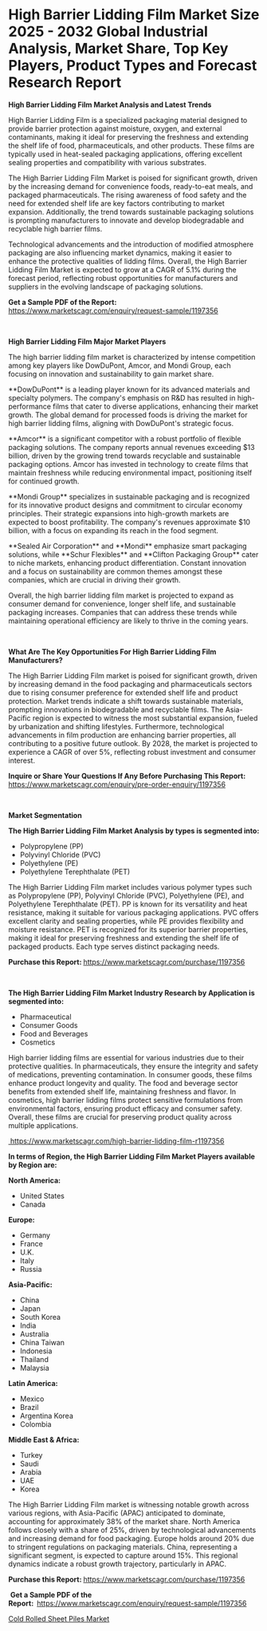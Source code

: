 <p><h1>High Barrier Lidding Film Market Size 2025 - 2032 Global Industrial Analysis, Market Share, Top Key Players, Product Types and Forecast Research Report</h1></p><p><strong>High Barrier Lidding Film Market Analysis and Latest Trends</strong></p>
<p><p>High Barrier Lidding Film is a specialized packaging material designed to provide barrier protection against moisture, oxygen, and external contaminants, making it ideal for preserving the freshness and extending the shelf life of food, pharmaceuticals, and other products. These films are typically used in heat-sealed packaging applications, offering excellent sealing properties and compatibility with various substrates.</p><p>The High Barrier Lidding Film Market is poised for significant growth, driven by the increasing demand for convenience foods, ready-to-eat meals, and packaged pharmaceuticals. The rising awareness of food safety and the need for extended shelf life are key factors contributing to market expansion. Additionally, the trend towards sustainable packaging solutions is prompting manufacturers to innovate and develop biodegradable and recyclable high barrier films.</p><p>Technological advancements and the introduction of modified atmosphere packaging are also influencing market dynamics, making it easier to enhance the protective qualities of lidding films. Overall, the High Barrier Lidding Film Market is expected to grow at a CAGR of 5.1% during the forecast period, reflecting robust opportunities for manufacturers and suppliers in the evolving landscape of packaging solutions.</p></p>
<p><strong>Get a Sample PDF of the Report:&nbsp;</strong> <a href="https://www.marketscagr.com/enquiry/request-sample/1197356?utm_campaign=3115&utm_medium=2&utm_source=Github&utm_content=ia&utm_term=03042025&utm_id=high-barrier-lidding-film">https://www.marketscagr.com/enquiry/request-sample/1197356</a></p>
<p>&nbsp;</p>
<p><strong>High Barrier Lidding Film Major Market Players</strong></p>
<p><p>The high barrier lidding film market is characterized by intense competition among key players like DowDuPont, Amcor, and Mondi Group, each focusing on innovation and sustainability to gain market share.</p><p>**DowDuPont** is a leading player known for its advanced materials and specialty polymers. The company's emphasis on R&D has resulted in high-performance films that cater to diverse applications, enhancing their market growth. The global demand for processed foods is driving the market for high barrier lidding films, aligning with DowDuPont's strategic focus.</p><p>**Amcor** is a significant competitor with a robust portfolio of flexible packaging solutions. The company reports annual revenues exceeding $13 billion, driven by the growing trend towards recyclable and sustainable packaging options. Amcor has invested in technology to create films that maintain freshness while reducing environmental impact, positioning itself for continued growth.</p><p>**Mondi Group** specializes in sustainable packaging and is recognized for its innovative product designs and commitment to circular economy principles. Their strategic expansions into high-growth markets are expected to boost profitability. The company's revenues approximate $10 billion, with a focus on expanding its reach in the food segment.</p><p>**Sealed Air Corporation** and **Mondi** emphasize smart packaging solutions, while **Schur Flexibles** and **Clifton Packaging Group** cater to niche markets, enhancing product differentiation. Constant innovation and a focus on sustainability are common themes amongst these companies, which are crucial in driving their growth.</p><p>Overall, the high barrier lidding film market is projected to expand as consumer demand for convenience, longer shelf life, and sustainable packaging increases. Companies that can address these trends while maintaining operational efficiency are likely to thrive in the coming years.</p></p>
<p>&nbsp;</p>
<p><strong>What Are The Key Opportunities For High Barrier Lidding Film Manufacturers?</strong></p>
<p><p>The High Barrier Lidding Film market is poised for significant growth, driven by increasing demand in the food packaging and pharmaceuticals sectors due to rising consumer preference for extended shelf life and product protection. Market trends indicate a shift towards sustainable materials, prompting innovations in biodegradable and recyclable films. The Asia-Pacific region is expected to witness the most substantial expansion, fueled by urbanization and shifting lifestyles. Furthermore, technological advancements in film production are enhancing barrier properties, all contributing to a positive future outlook. By 2028, the market is projected to experience a CAGR of over 5%, reflecting robust investment and consumer interest.</p></p>
<p><strong>Inquire or Share Your Questions If Any Before Purchasing This Report:</strong> <a href="https://www.marketscagr.com/enquiry/pre-order-enquiry/1197356?utm_campaign=3115&utm_medium=2&utm_source=Github&utm_content=ia&utm_term=03042025&utm_id=high-barrier-lidding-film">https://www.marketscagr.com/enquiry/pre-order-enquiry/1197356</a></p>
<p>&nbsp;</p>
<p><strong>Market Segmentation</strong></p>
<p><strong>The High Barrier Lidding Film Market Analysis by types is segmented into:</strong></p>
<p><ul><li>Polypropylene (PP)</li><li>Polyvinyl Chloride (PVC)</li><li>Polyethylene (PE)</li><li>Polyethylene Terephthalate (PET)</li></ul></p>
<p><p>The High Barrier Lidding Film market includes various polymer types such as Polypropylene (PP), Polyvinyl Chloride (PVC), Polyethylene (PE), and Polyethylene Terephthalate (PET). PP is known for its versatility and heat resistance, making it suitable for various packaging applications. PVC offers excellent clarity and sealing properties, while PE provides flexibility and moisture resistance. PET is recognized for its superior barrier properties, making it ideal for preserving freshness and extending the shelf life of packaged products. Each type serves distinct packaging needs.</p></p>
<p><strong>Purchase this Report:&nbsp;</strong><a href="https://www.marketscagr.com/purchase/1197356?utm_campaign=3115&utm_medium=2&utm_source=Github&utm_content=ia&utm_term=03042025&utm_id=high-barrier-lidding-film">https://www.marketscagr.com/purchase/1197356</a></p>
<p>&nbsp;</p>
<p><strong>The High Barrier Lidding Film Market Industry Research by Application is segmented into:</strong></p>
<p><ul><li>Pharmaceutical</li><li>Consumer Goods</li><li>Food and Beverages</li><li>Cosmetics</li></ul></p>
<p><p>High barrier lidding films are essential for various industries due to their protective qualities. In pharmaceuticals, they ensure the integrity and safety of medications, preventing contamination. In consumer goods, these films enhance product longevity and quality. The food and beverage sector benefits from extended shelf life, maintaining freshness and flavor. In cosmetics, high barrier lidding films protect sensitive formulations from environmental factors, ensuring product efficacy and consumer safety. Overall, these films are crucial for preserving product quality across multiple applications.</p></p>
<p><a href="https://www.marketscagr.com/high-barrier-lidding-film-r1197356?utm_campaign=3115&utm_medium=2&utm_source=Github&utm_content=ia&utm_term=03042025&utm_id=high-barrier-lidding-film">&nbsp;https://www.marketscagr.com/high-barrier-lidding-film-r1197356</a></p>
<p><strong>In terms of Region, the High Barrier Lidding Film Market Players available by Region are:</strong></p>
<p>
    <p> <strong> North America: </strong>
        <ul>
            <li>United States</li>
            <li>Canada</li>
        </ul>
        </p> 
    <p> <strong> Europe: </strong>
        <ul>
            <li>Germany</li>
            <li>France</li>
            <li>U.K.</li>
            <li>Italy</li>
            <li>Russia</li>
        </ul>
        </p> 
    <p> <strong> Asia-Pacific: </strong>
        <ul>
            <li>China</li>
            <li>Japan</li>
            <li>South Korea</li>
            <li>India</li>
            <li>Australia</li>
            <li>China Taiwan</li>
            <li>Indonesia</li>
            <li>Thailand</li>
            <li>Malaysia</li>
        </ul>
        </p> 
    <p> <strong> Latin America: </strong>
        <ul>
            <li>Mexico</li>
            <li>Brazil</li>
            <li>Argentina Korea</li>
            <li>Colombia</li>
        </ul>
        </p> 
    <p> <strong> Middle East & Africa: </strong>
        <ul>
            <li>Turkey</li>
            <li>Saudi</li>
            <li>Arabia</li>
            <li>UAE</li>
            <li>Korea</li>
        </ul>
    </p>
    </p>
<p><p>The High Barrier Lidding Film market is witnessing notable growth across various regions, with Asia-Pacific (APAC) anticipated to dominate, accounting for approximately 38% of the market share. North America follows closely with a share of 25%, driven by technological advancements and increasing demand for food packaging. Europe holds around 20% due to stringent regulations on packaging materials. China, representing a significant segment, is expected to capture around 15%. This regional dynamics indicate a robust growth trajectory, particularly in APAC.</p></p>
<p><strong>Purchase this Report: </strong><a href="https://www.marketscagr.com/purchase/1197356?utm_campaign=3115&utm_medium=2&utm_source=Github&utm_content=ia&utm_term=03042025&utm_id=high-barrier-lidding-film">https://www.marketscagr.com/purchase/1197356</a></p>
<p>&nbsp;<strong>Get a Sample PDF of the Report:&nbsp;&nbsp;</strong><a href="https://www.marketscagr.com/enquiry/request-sample/1197356?utm_campaign=3115&utm_medium=2&utm_source=Github&utm_content=ia&utm_term=03042025&utm_id=high-barrier-lidding-film">https://www.marketscagr.com/enquiry/request-sample/1197356</a></p>
<p><strong></strong></p>
<p><p><a href="https://github.com/momossidram/Market-Research-Report-List-1/blob/main/cold-rolled-sheet-piles-market.md?utm_campaign=3115&utm_medium=2&utm_source=Github&utm_content=ia&utm_term=03042025&utm_id=high-barrier-lidding-film">Cold Rolled Sheet Piles Market</a></p></p>
